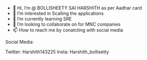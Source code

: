 - 👋 Hi, I’m @  BOLLISHEETY SAI HARSHITH  as per Aadhar card
- 👀 I’m interested in Scalling the applications
- 🌱 I’m currently learning SRE
- 💞️ I’m looking to collaborate on for MNC companies
- 📫 How to reach me by conatcting with social media


Social Media:

 Twitter: Harshith143225
 Insta: Harshith_bollisetty
 
